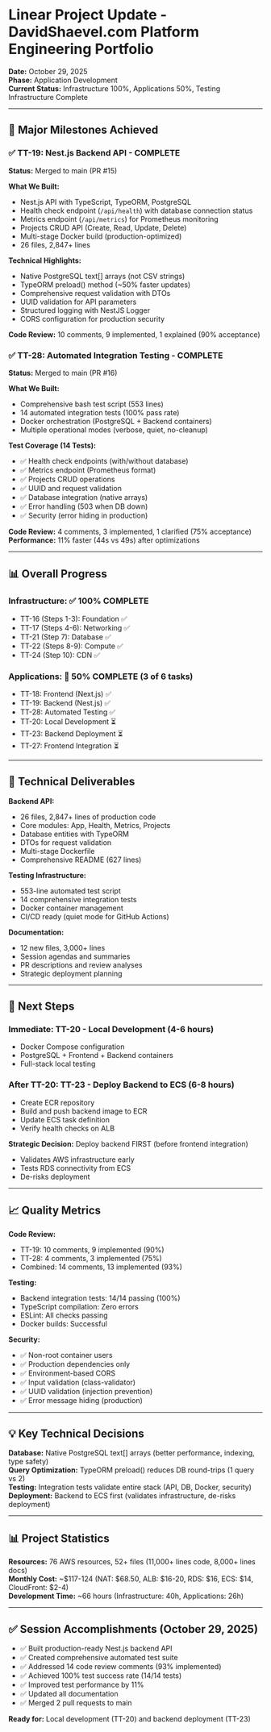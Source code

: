 # Linear Project Update - DavidShaevel.com Platform Engineering Portfolio

**Date:** October 29, 2025  
**Phase:** Application Development  
**Current Status:** Infrastructure 100%, Applications 50%, Testing Infrastructure Complete

---

## 🎉 Major Milestones Achieved

### ✅ TT-19: Nest.js Backend API - COMPLETE
**Status:** Merged to main (PR #15)

**What We Built:**
- Nest.js API with TypeScript, TypeORM, PostgreSQL
- Health check endpoint (`/api/health`) with database connection status
- Metrics endpoint (`/api/metrics`) for Prometheus monitoring
- Projects CRUD API (Create, Read, Update, Delete)
- Multi-stage Docker build (production-optimized)
- 26 files, 2,847+ lines

**Technical Highlights:**
- Native PostgreSQL text[] arrays (not CSV strings)
- TypeORM preload() method (~50% faster updates)
- Comprehensive request validation with DTOs
- UUID validation for API parameters
- Structured logging with NestJS Logger
- CORS configuration for production security

**Code Review:** 10 comments, 9 implemented, 1 explained (90% acceptance)

### ✅ TT-28: Automated Integration Testing - COMPLETE
**Status:** Merged to main (PR #16)

**What We Built:**
- Comprehensive bash test script (553 lines)
- 14 automated integration tests (100% pass rate)
- Docker orchestration (PostgreSQL + Backend containers)
- Multiple operational modes (verbose, quiet, no-cleanup)

**Test Coverage (14 Tests):**
- ✅ Health check endpoints (with/without database)
- ✅ Metrics endpoint (Prometheus format)
- ✅ Projects CRUD operations
- ✅ UUID and request validation
- ✅ Database integration (native arrays)
- ✅ Error handling (503 when DB down)
- ✅ Security (error hiding in production)

**Code Review:** 4 comments, 3 implemented, 1 clarified (75% acceptance)
**Performance:** 11% faster (44s vs 49s) after optimizations

---

## 📊 Overall Progress

### Infrastructure: ✅ 100% COMPLETE
- TT-16 (Steps 1-3): Foundation ✅
- TT-17 (Steps 4-6): Networking ✅
- TT-21 (Step 7): Database ✅
- TT-22 (Steps 8-9): Compute ✅
- TT-24 (Step 10): CDN ✅

### Applications: 🔄 50% COMPLETE (3 of 6 tasks)
- TT-18: Frontend (Next.js) ✅
- TT-19: Backend (Nest.js) ✅
- TT-28: Automated Testing ✅
- TT-20: Local Development ⏳
- TT-23: Backend Deployment ⏳
- TT-27: Frontend Integration ⏳

---

## 🔧 Technical Deliverables

**Backend API:**
- 26 files, 2,847+ lines of production code
- Core modules: App, Health, Metrics, Projects
- Database entities with TypeORM
- DTOs for request validation
- Multi-stage Dockerfile
- Comprehensive README (627 lines)

**Testing Infrastructure:**
- 553-line automated test script
- 14 comprehensive integration tests
- Docker container management
- CI/CD ready (quiet mode for GitHub Actions)

**Documentation:**
- 12 new files, 3,000+ lines
- Session agendas and summaries
- PR descriptions and review analyses
- Strategic deployment planning

---

## 🎯 Next Steps

### Immediate: TT-20 - Local Development (4-6 hours)
- Docker Compose configuration
- PostgreSQL + Frontend + Backend containers
- Full-stack local testing

### After TT-20: TT-23 - Deploy Backend to ECS (6-8 hours)
- Create ECR repository
- Build and push backend image to ECR
- Update ECS task definition
- Verify health checks on ALB

**Strategic Decision:** Deploy backend FIRST (before frontend integration)
- Validates AWS infrastructure early
- Tests RDS connectivity from ECS
- De-risks deployment

---

## 📈 Quality Metrics

**Code Review:**
- TT-19: 10 comments, 9 implemented (90%)
- TT-28: 4 comments, 3 implemented (75%)
- Combined: 14 comments, 13 implemented (93%)

**Testing:**
- Backend integration tests: 14/14 passing (100%)
- TypeScript compilation: Zero errors
- ESLint: All checks passing
- Docker builds: Successful

**Security:**
- ✅ Non-root container users
- ✅ Production dependencies only
- ✅ Environment-based CORS
- ✅ Input validation (class-validator)
- ✅ UUID validation (injection prevention)
- ✅ Error message hiding (production)

---

## 💡 Key Technical Decisions

**Database:** Native PostgreSQL text[] arrays (better performance, indexing, type safety)  
**Query Optimization:** TypeORM preload() reduces DB round-trips (1 query vs 2)  
**Testing:** Integration tests validate entire stack (API, DB, Docker, security)  
**Deployment:** Backend to ECS first (validates infrastructure, de-risks deployment)

---

## 📊 Project Statistics

**Resources:** 76 AWS resources, 52+ files (11,000+ lines code, 8,000+ lines docs)  
**Monthly Cost:** ~$117-124 (NAT: $68.50, ALB: $16-20, RDS: $16, ECS: $14, CloudFront: $2-4)  
**Development Time:** ~66 hours (Infrastructure: 40h, Applications: 26h)

---

## ✅ Session Accomplishments (October 29, 2025)

- ✅ Built production-ready Nest.js backend API
- ✅ Created comprehensive automated test suite
- ✅ Addressed 14 code review comments (93% implemented)
- ✅ Achieved 100% test success rate (14/14 tests)
- ✅ Improved test performance by 11%
- ✅ Updated all documentation
- ✅ Merged 2 pull requests to main

**Ready for:** Local development (TT-20) and backend deployment (TT-23)
